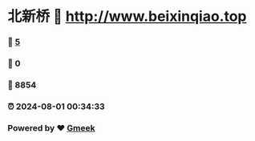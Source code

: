 # 北新桥 :link: http://www.beixinqiao.top 
### :page_facing_up: [5](http://www.beixinqiao.top/tag.html) 
### :speech_balloon: 0 
### :hibiscus: 8854 
### :alarm_clock: 2024-08-01 00:34:33 
### Powered by :heart: [Gmeek](https://github.com/Meekdai/Gmeek)
